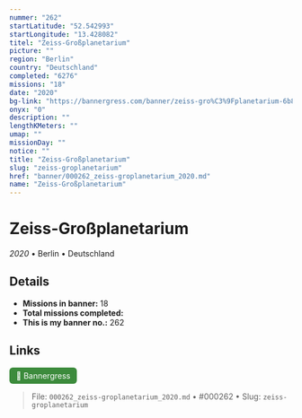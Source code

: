 ```yaml
---
nummer: "262"
startLatitude: "52.542993"
startLongitude: "13.428082"
titel: "Zeiss-Großplanetarium"
picture: ""
region: "Berlin"
country: "Deutschland"
completed: "6276"
missions: "18"
date: "2020"
bg-link: "https://bannergress.com/banner/zeiss-gro%C3%9Fplanetarium-6b8c"
onyx: "0"
description: ""
lengthKMeters: ""
umap: ""
missionDay: ""
notice: ""
title: "Zeiss-Großplanetarium"
slug: "zeiss-groplanetarium"
href: "banner/000262_zeiss-groplanetarium_2020.md"
name: "Zeiss-Großplanetarium"
---
```

# Zeiss-Großplanetarium

*2020* • Berlin • Deutschland





## Details

- **Missions in banner:** 18
- **Total missions completed:** 
- **This is my banner no.:** 262





## Links
<a href="https://bannergress.com/banner/zeiss-gro%C3%9Fplanetarium-6b8c" target="_blank" style="display:inline-block;margin-right:8px;padding:6px 12px;background:#3c8b3c;color:#fff;text-decoration:none;border-radius:6px;">🔗 Bannergress</a>



> File: `000262_zeiss-groplanetarium_2020.md` • #000262 • Slug: `zeiss-groplanetarium`
